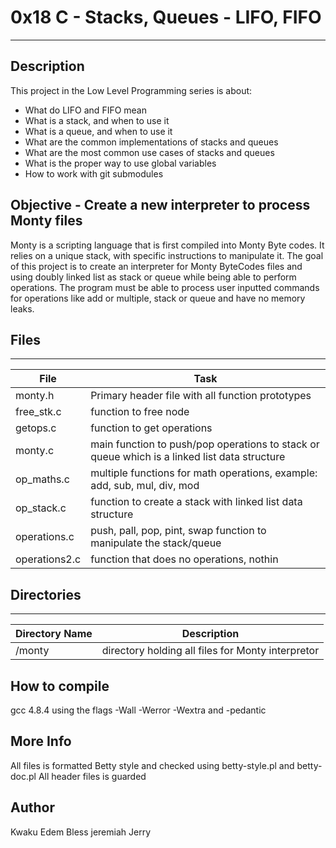 # 0x18 C - Stacks, Queues - LIFO, FIFO
---
## Description

This project in the Low Level Programming series is about:
* What do LIFO and FIFO mean
* What is a stack, and when to use it
* What is a queue, and when to use it
* What are the common implementations of stacks and queues
* What are the most common use cases of stacks and queues
* What is the proper way to use global variables
* How to work with git submodules

## Objective - Create a new interpreter to process Monty files
Monty is a scripting language that is first compiled into Monty Byte codes. It relies on a unique stack, with specific instructions to manipulate it. The goal of this project is to create an interpreter for Monty ByteCodes files
and using doubly linked list as stack or queue while being able to perform operations. The program must be able to process user inputted commands for operations like add or multiple, stack or queue and have no memory leaks.

## Files
---
File|Task
---|---
monty.h | Primary header file with all function prototypes
free_stk.c | function to free node
getops.c | function to get operations
monty.c | main function to push/pop operations to stack or queue which is a linked list data structure
op_maths.c | multiple functions for math operations, example: add, sub, mul, div, mod
op_stack.c | function to create a stack with linked list data structure
operations.c | push, pall, pop, pint, swap function to manipulate the stack/queue
operations2.c | function that does no operations, nothin

## Directories
---
Directory Name | Description
---|---
/monty | directory holding all files for Monty interpretor

## How to compile
gcc 4.8.4 using the flags -Wall -Werror -Wextra and -pedantic

## More Info
All files is formatted Betty style and checked using betty-style.pl and betty-doc.pl
All header files is guarded

## Author
Kwaku Edem Bless
jeremiah Jerry
